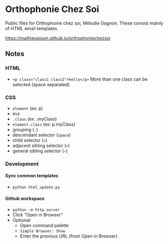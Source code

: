 # Orthophonie Chez Soi
Public files for Orthophonie chez soi, Mélodie Gagnon.  These consist mainly of HTML email templates.

<https://mathieugouin.github.io/orthophoniechezsoi>

## Notes

### HTML
* `<p class="class1 class2">hello</p>` More than one class can be selected (space separated).

### CSS
* `element` (ex: p)
* `#id`
* `.class` (ex: .myClass)
* `element.class` (ex: p.myClass)
* grouping (`,`)
* descendant selector (`space`)
* child selector (`>`)
* adjacent sibling selector (`+`)
* general sibling selector (`~`)

### Development
#### Sync common templates
* `python html_update.py`

#### Github workspace
* `python -m http.server`
* Click "Open in Browser"
* Optional:
  * Open command palette
  * `Simple Browser: Show`
  * Enter the previous URL (from Open in Browser)